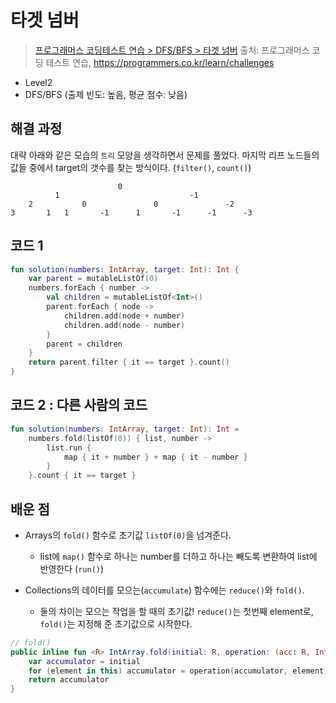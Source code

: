 # 타겟 넘버

> [프로그래머스 코딩테스트 연습 > DFS/BFS > 타겟 넘버](https://programmers.co.kr/learn/courses/30/lessons/43165)
> 출처: 프로그래머스 코딩 테스트 연습, https://programmers.co.kr/learn/challenges

- Level2
- DFS/BFS (출제 빈도: 높음, 평균 점수: 낮음)

## 해결 과정

대략 아래와 같은 모습의 `트리` 모양을 생각하면서 문제를 풀었다.
마지막 리프 노드들의 값들 중에서 target의 갯수를 찾는 방식이다. (`filter()`, `count()`)

```
                        0
          1                             -1
    2           0               0               -2
3       1   1       -1      1       -1      -1      -3
```

## 코드 1

```kotlin
fun solution(numbers: IntArray, target: Int): Int {
    var parent = mutableListOf(0)
    numbers.forEach { number ->
        val children = mutableListOf<Int>()
        parent.forEach { node ->
            children.add(node + number)
            children.add(node - number)
        }
        parent = children
    }
    return parent.filter { it == target }.count()
}
```

## 코드 2 : 다른 사람의 코드

```kotlin
fun solution(numbers: IntArray, target: Int): Int =
    numbers.fold(listOf(0)) { list, number ->
        list.run {
            map { it + number } + map { it - number }
        }
    }.count { it == target }
```

## 배운 점

- Arrays의 `fold()` 함수로 초기값 `listOf(0)`을 넘겨준다.

  - list에 `map()` 함수로 하나는 number를 더하고 하나는 빼도록 변환하여 list에 반영한다 (`run()`)

- Collections의 데이터를 모으는(`accumulate`) 함수에는 `reduce()`와 `fold()`.
  - 둘의 차이는 모으는 작업을 할 때의 초기값!
    `reduce()`는 첫번째 element로, `fold()`는 지정해 준 초기값으로 시작한다.

```kotlin
// fold()
public inline fun <R> IntArray.fold(initial: R, operation: (acc: R, Int) -> R): R {
    var accumulator = initial
    for (element in this) accumulator = operation(accumulator, element)
    return accumulator
}
```
